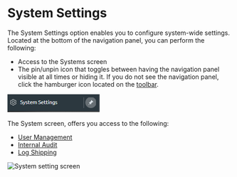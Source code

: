 # System Settings

The System Settings option enables you to configure system-wide settings. Located at the bottom of the navigation panel, you can perform the following:

* Access to the Systems screen
* The pin/unpin icon that toggles between having the navigation panel visible at all times or hiding it. If you do not see the navigation panel, click the hamburger icon located on the [toolbar](../getting-started/control-plane-overview.md#main-toolbar). 

![System Settings option](../../.gitbook/assets/sysset.png)

The System screen, offers you access to the following: 

* [User Management](managing-users/)
* [Internal Audit](internal-audit.md)
* [Log Shipping](log-shipping-integration.md)

![System setting screen](https://files.readme.io/8c71b6a-usermgmt.png)



